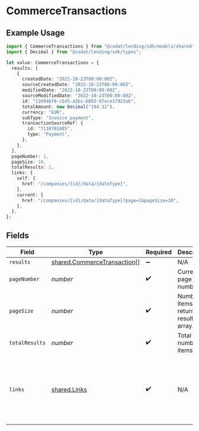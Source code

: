 # CommerceTransactions

## Example Usage

```typescript
import { CommerceTransactions } from "@codat/lending/sdk/models/shared";
import { Decimal } from "@codat/lending/sdk/types";

let value: CommerceTransactions = {
  results: [
    {
      createdDate: "2022-10-23T00:00:00Z",
      sourceCreatedDate: "2022-10-23T00:00:00Z",
      modifiedDate: "2022-10-23T00:00:00Z",
      sourceModifiedDate: "2022-10-23T00:00:00Z",
      id: "13d946f0-c5d5-42bc-b092-97ece17923ab",
      totalAmount: new Decimal("194.12"),
      currency: "EUR",
      subType: "Invoice payment",
      transactionSourceRef: {
        id: "7110701885",
        type: "Payment",
      },
    },
  ],
  pageNumber: 1,
  pageSize: 10,
  totalResults: 1,
  links: {
    self: {
      href: "/companies/{id}/data/{dataType}",
    },
    current: {
      href: "/companies/{id}/data/{dataType}?page=1&pageSize=10",
    },
  },
};
```

## Fields

| Field                                                                                             | Type                                                                                              | Required                                                                                          | Description                                                                                       | Example                                                                                           |
| ------------------------------------------------------------------------------------------------- | ------------------------------------------------------------------------------------------------- | ------------------------------------------------------------------------------------------------- | ------------------------------------------------------------------------------------------------- | ------------------------------------------------------------------------------------------------- |
| `results`                                                                                         | [shared.CommerceTransaction](../../../sdk/models/shared/commercetransaction.md)[]                 | :heavy_minus_sign:                                                                                | N/A                                                                                               |                                                                                                   |
| `pageNumber`                                                                                      | *number*                                                                                          | :heavy_check_mark:                                                                                | Current page number.                                                                              |                                                                                                   |
| `pageSize`                                                                                        | *number*                                                                                          | :heavy_check_mark:                                                                                | Number of items to return in results array.                                                       |                                                                                                   |
| `totalResults`                                                                                    | *number*                                                                                          | :heavy_check_mark:                                                                                | Total number of items.                                                                            |                                                                                                   |
| `links`                                                                                           | [shared.Links](../../../sdk/models/shared/links.md)                                               | :heavy_check_mark:                                                                                | N/A                                                                                               | {<br/>"self": {<br/>"href": "/companies"<br/>},<br/>"current": {<br/>"href": "/companies?page=1\u0026pageSize=10"<br/>}<br/>} |
